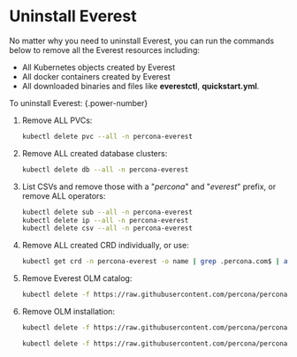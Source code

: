 # Uninstall Everest

No matter why you need to uninstall Everest, you can run the commands below to remove all the Everest resources including: 

- All Kubernetes objects created by Everest
- All docker containers created by Everest
- All downloaded binaries and files like **everestctl**, **quickstart.yml**.


To uninstall Everest:
{.power-number}

1. Remove ALL PVCs: 

    ```sh
    kubectl delete pvc --all -n percona-everest
    ```

2. Remove ALL created database clusters:
    
    ```sh
    kubectl delete db --all -n percona-everest
    ```

3. List CSVs and remove those with a "*percona*" and "*everest*" prefix, or remove ALL operators:

    ```sh 
    kubectl delete sub --all -n percona-everest
    kubectl delete ip --all -n percona-everest
    kubectl delete csv --all -n percona-everest
    ```

4. Remove ALL created CRD individually, or use: 

    ```sh
    kubectl get crd -n percona-everest -o name | grep .percona.com$ | awk -F '/' {'print $2'} | xargs --no-run-if-empty kubectl delete crd -n percona-everest
    ```

5. Remove Everest OLM catalog: 

    ```sh
    kubectl delete -f https://raw.githubusercontent.com/percona/percona-everest-cli/v0.3.0/data/crds/olm/percona-dbaas-catalog.yaml
    ```

6. Remove OLM installation:
    
    ```sh
    kubectl delete -f https://raw.githubusercontent.com/percona/percona-everest-cli/v0.3.0/data/crds/olm/olm.yaml
    ```

    ```sh
    kubectl delete -f https://raw.githubusercontent.com/percona/percona-everest-cli/v0.3.0/data/crds/olm/crds.yaml
    ```